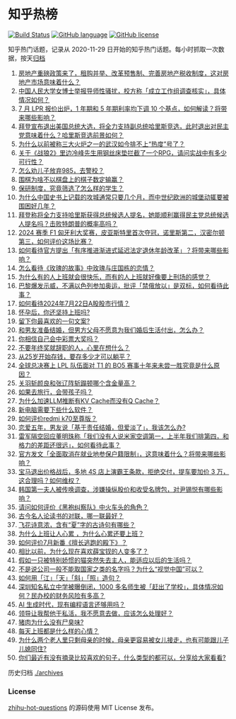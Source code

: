 # 知乎热榜
[![Build Status](https://github.com/ToWeLong/zhihu-hot-questions/workflows/CI/badge.svg)](https://github.com/ToWeLong/zhihu-hot-questions/actions)
[![GitHub language](https://img.shields.io/badge/language-golang-orange.svg)](https://golang.org/)
[![GitHub license](https://img.shields.io/github/license/ToWeLong/zhihu-hot-questions)](https://github.com/ToWeLong/zhihu-hot-questions/blob/main/LICENSE)

知乎热门话题，记录从 2020-11-29 日开始的知乎热门话题。每小时抓取一次数据，按天[归档](./archives)

<!-- BEGIN -->

1. [房地产重磅政策来了，租购并举、改革预售制、完善房地产税收制度，这对房地产市场意味着什么？](https://www.zhihu.com/question/662214977)
1. [中国人民大学女博士举报导师性骚扰，校方称「成立工作组调查核实」，具体情况如何？](https://www.zhihu.com/question/662247215)
1. [7 月 LPR 报价出炉，1 年期和 5 年期利率均下调 10 个基点，如何解读？将带来哪些影响？](https://www.zhihu.com/question/662247770)
1. [拜登宣布退出美国总统大选，将全力支持副总统哈里斯竞选，此时退出对民主党意味着什么？哈里斯竞选前景如何？](https://www.zhihu.com/question/662224581)
1. [为什么以前被称三大火炉之一的武汉如今排不上“热度”号了？](https://www.zhihu.com/question/661922575)
1. [关于《战狼2》里边冷峰先生用钢丝床垫拦截了一个RPG，请问实战中有多少可行性？](https://www.zhihu.com/question/63081162)
1. [怎么劝儿子放弃985，去警校？](https://www.zhihu.com/question/608804899)
1. [围棋为啥不以棋盘上的棋子数定输赢？](https://www.zhihu.com/question/662028265)
1. [保研制度，究竟筛选了怎么样的学生？](https://www.zhihu.com/question/627930104)
1. [为什么中国史书上记载的攻城通常只要几个月，而中世纪欧洲的城堡动辄要被围困好几年？](https://www.zhihu.com/question/661958042)
1. [拜登称将全力支持哈里斯获得总统候选人提名，她能顺利赢得民主党总统候选人提名吗？击败特朗普的概率高吗？](https://www.zhihu.com/question/662244709)
1. [2024 赛季 F1 匈牙利大奖赛，皮亚斯特里首次夺冠，诺里斯第二，汉密尔顿第三，如何评价这场比赛？](https://www.zhihu.com/question/662217235)
1. [如何看待官方提出「有序推进渐进式延迟法定退休年龄改革」？将带来哪些影响？](https://www.zhihu.com/question/662217578)
1. [怎么看待《玫瑰的故事》中玫瑰与庄国栋的恋情？](https://www.zhihu.com/question/659133499)
1. [为什么有的人上班就会很快乐，而有的人上班就好像要上刑场的感觉？](https://www.zhihu.com/question/661795215)
1. [巴黎爆发示威，不满以色列参加奥运，批评「禁俄放以」是双标，如何看待此事？](https://www.zhihu.com/question/662209291)
1. [如何看待2024年7月22日A股股市行情？](https://www.zhihu.com/question/661999392)
1. [怀孕后，你还坚持上班吗?](https://www.zhihu.com/question/658833839)
1. [留下你最喜欢的一句文案?](https://www.zhihu.com/question/662128257)
1. [和男友准备结婚，但男方父母不愿意为我们婚后生活付出，怎么办？](https://www.zhihu.com/question/662013947)
1. [你相信自己会中彩票大奖吗？](https://www.zhihu.com/question/662048110)
1. [不要年终奖就辞职的人，心里在想什么？](https://www.zhihu.com/question/661631503)
1. [从25岁开始存钱，要存多少才可以躺平？](https://www.zhihu.com/question/662099047)
1. [全球总决赛上 LPL 队伍面对 T1 的 BO5 赛事十年来未尝一胜究竟是什么原因？](https://www.zhihu.com/question/629993852)
1. [关羽斩颜良和张辽阵斩蹋顿哪个含金量高？](https://www.zhihu.com/question/658942316)
1. [如果去旅行，会带孩子吗？](https://www.zhihu.com/question/658294186)
1. [为什么加速LLM推断有KV Cache而没有Q Cache？](https://www.zhihu.com/question/653658936)
1. [新电脑需要下些什么软件？](https://www.zhihu.com/question/640888270)
1. [如何评价redmi k70至尊版？](https://www.zhihu.com/question/662052185)
1. [恋爱五年，男友说「基于责任结婚，但爱淡了」，我该怎么办?](https://www.zhihu.com/question/624488679)
1. [雷军隔空回应董明珠称「我们没有人说米家空调第一，上半年我们排第四，和格力的差距还很远」，如何看待此事？](https://www.zhihu.com/question/662085618)
1. [官方发文「全面取消在就业地参保户籍限制」，这意味着什么？将带来哪些影响？](https://www.zhihu.com/question/662197696)
1. [宝马退出价格战后，多地 4S 店上演霸王条款，拒绝交付，提车要加价 3 万，这合理吗？如何维权？](https://www.zhihu.com/question/662174353)
1. [韩国第一夫人被传唤调查，涉嫌操纵股价和收受名牌包，对尹锡悦有哪些影响？](https://www.zhihu.com/question/662197639)
1. [请问如何评价《黑袍纠察队》中火车头的角色？](https://www.zhihu.com/question/661707963)
1. [古今名人论读书的对联，哪一联最好？](https://www.zhihu.com/question/662129088)
1. [飞花诗意浓，含有“夏”字的古诗句有哪些？](https://www.zhihu.com/question/662135710)
1. [为什么上班让人心累 ，为什么心累还要上班？](https://www.zhihu.com/question/662053117)
1. [如何评价7月新番《擅长逃跑的殿下》？](https://www.zhihu.com/question/661578339)
1. [相比以前，为什么现在喜欢薛宝钗的人变多了？](https://www.zhihu.com/question/661063599)
1. [假如一只被特别娇惯的猫突然失去主人，能适应以后的生活吗？](https://www.zhihu.com/question/609779217)
1. [不是说公司一般不能取国家之类的名字吗？为什么“视觉中国”可以？](https://www.zhihu.com/question/661702871)
1. [如何用「江」「天」「斜」「照」造句？](https://www.zhihu.com/question/661936781)
1. [深圳知名私立中学被曝倒闭，1000 多名师生被「赶出了学校」，具体情况如何？民办校的财务风险有多高？](https://www.zhihu.com/question/662130600)
1. [AI 生成时代，现有编程语言还够用吗？](https://www.zhihu.com/question/661343995)
1. [领导让我帮他干私活，我不愿意去做，应该怎么处理好？](https://www.zhihu.com/question/662070043)
1. [猪肉为什么没有尸臭味?](https://www.zhihu.com/question/636869054)
1. [每天上班都是什么样的心情？](https://www.zhihu.com/question/661962429)
1. [为什么两个老人里只剩母亲的时候，母亲更容易被女儿接走，也有可能跟儿子儿媳同住?](https://www.zhihu.com/question/659067448)
1. [你们最近有没有摘录比较喜欢的句子，什么类型的都可以，分享给大家看看?](https://www.zhihu.com/question/662186913)

<!-- END -->

历史归档 [./archives](./archives)


### License
[zhihu-hot-questions](https://github.com/towelong/zhihu-hot-questions) 的源码使用 MIT License 发布。